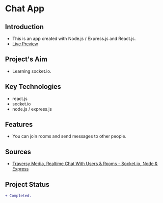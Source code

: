 # Chat App

## Introduction

- This is an app created with Node.js / Express.js and React.js.
- [Live Preview](https://ikari-shirei-chat-app-basic.netlify.app/)

## Project's Aim

- Learning socket.io.

## Key Technologies

- react.js
- socket.io
- node.js / express.js

## Features

- You can join rooms and send messages to other people.

## Sources

- [Traversy Media, Realtime Chat With Users & Rooms - Socket.io, Node & Express](https://youtu.be/jD7FnbI76Hg)

## Project Status

```diff
+ Completed.
```
